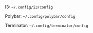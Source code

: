 I3: `~/.config/i3/config`

Polybar: `~/.config/polybar/config`

Terminator: `~/.config/terminator/config`
